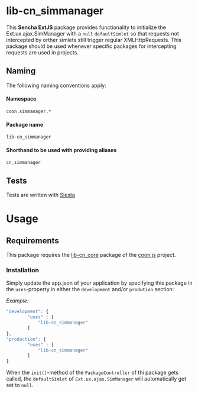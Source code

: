 # lib-cn_simmanager
This **Sencha ExtJS** package provides functionality to initialize the Ext.ux.ajax.SimManager 
with a `null` `defaultSimlet` so that requests not intercepted by orther simlets still trigger regular
XMLHttpRequests. This package should be used whenever specific packages for intercepting 
requests are used in projects.

## Naming
The following naming conventions apply:

#### Namespace
`coon.simmanager.*`
#### Package name
`lib-cn_simmanager`
#### Shorthand to be used with providing aliases
`cn_simmanager`

## Tests
Tests are written with [Siesta](https://bryntum.com/siesta)

# Usage
## Requirements
This package requires the [lib-cn_core](https://github.com/coon-js/lib-cn_core) package of the [coon.js](https://github.com/coon-js) project.

### Installation
Simply update the app.json of your application by specifying this package in the `uses`-property in either the `development` and/or `prodution` section:

*Example:*
````javascript
"development": {
        "uses" : [
            "lib-cn_simmanager"
        ]
},
"production": {
        "uses" : [
            "lib-cn_simmanager"
        ]
}
````

When the `init()`-method of the `PackageController` of thi package gets called, the `defaultSimlet` of `Ext.ux.ajax.SimManager` will 
automatically get set to `null`.

